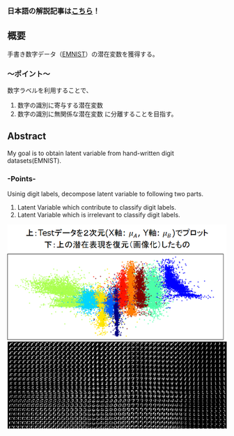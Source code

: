 ### 日本語の解説記事は[こちら](https://qiita.com/29Takuya/items/f2b67d6296c47693b593)！


## 概要
手書き数字データ（[EMNIST](https://www.nist.gov/itl/iad/image-group/emnist-dataset)）の潜在変数を獲得する。  
### ～ポイント～ 
数字ラベルを利用することで、
1. 数字の識別に寄与する潜在変数
2. 数字の識別に無関係な潜在変数
に分離することを目指す。


## Abstract
My goal is to obtain latent variable from hand-written digit datasets(EMNIST).
### -Points-
Usinig digit labels, decompose latent variable to following two parts.
1. Latent Variable which contribute to classify digit labels.
2. Latent Variable which is irrelevant to classify digit labels. 

![Latent Space](img/latent_space.png)